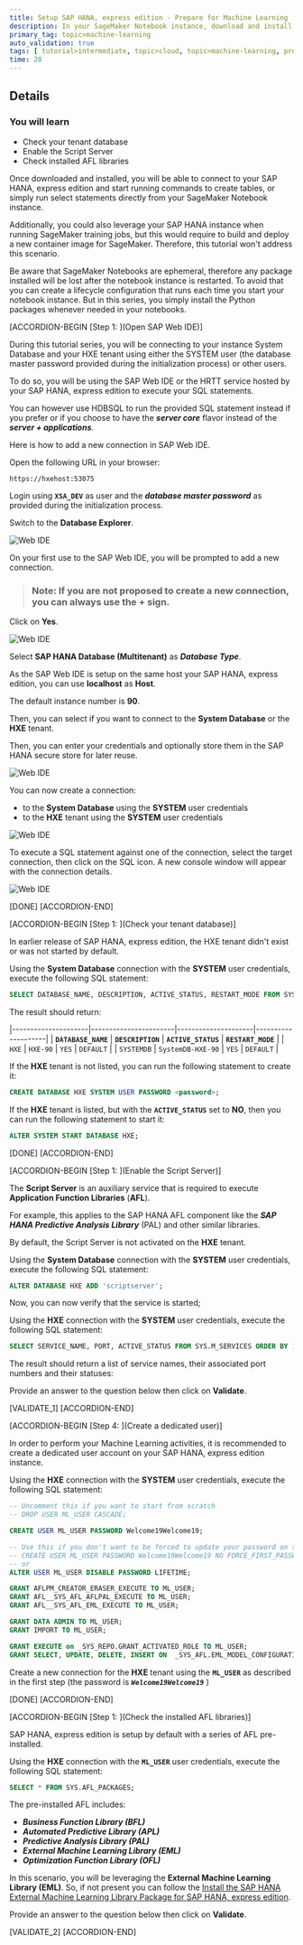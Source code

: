```yaml
---
title: Setup SAP HANA, express edition - Prepare for Machine Learning (AWS / EML)
description: In your SageMaker Notebook instance, download and install the SAP HANA client and the Python driver to connect to your SAP HANA, express edition instance.
primary_tag: topic>machine-learning
auto_validation: true
tags: [ tutorial>intermediate, topic>cloud, topic>machine-learning, products>sap-hana\,-express-edition, products>sap-hana ]
time: 20
---
```


## Details
### You will learn  
  - Check your tenant database
  - Enable the Script Server
  - Check installed AFL libraries

Once downloaded and installed, you will be able to connect to your SAP HANA, express edition and start running commands to create tables, or simply run select statements directly from your SageMaker Notebook instance.

Additionally, you could also leverage your SAP HANA instance when running SageMaker training jobs, but this would require to build and deploy a new container image for SageMaker. Therefore, this tutorial won't address this scenario.

Be aware that SageMaker Notebooks are ephemeral, therefore any package installed will be lost after the notebook instance is restarted.
To avoid that you can create a lifecycle configuration that runs each time you start your notebook instance.
But in this series, you simply install the Python packages whenever needed in your notebooks.

[ACCORDION-BEGIN [Step 1: ](Open SAP Web IDE)]

During this tutorial series, you will be connecting to your instance System Database and your HXE tenant using either the SYSTEM user (the database master password provided during the initialization process) or other users.

To do so, you will be using the SAP Web IDE or the HRTT service hosted by your SAP HANA, express edition to execute your SQL statements.

You can however use HDBSQL to run the provided SQL statement instead if you prefer or if you choose to have the ***server core*** flavor instead of the ***server + applications***.

Here is how to add a new connection in SAP Web IDE.

Open the following URL in your browser:

```url
https://hxehost:53075
```

Login using **`XSA_DEV`** as user and the ***database master password*** as provided during the initialization process.

Switch to the **Database Explorer**.

![Web IDE](webide-01.png)

On your first use to the SAP Web IDE, you will be prompted to add a new connection.

> ### **Note**: If you are not proposed to create a new connection, you can always use the **+** sign.

Click on **Yes**.

![Web IDE](webide-02.png)

Select **SAP HANA Database (Multitenant)** as ***Database Type***.

As the SAP Web IDE is setup on the same host your SAP HANA, express edition, you can use **localhost** as **Host**.

The default instance number is **90**.

Then, you can select if you want to connect to the **System Database** or the **HXE** tenant.

Then, you can enter your credentials and optionally store them in the SAP HANA secure store for later reuse.

![Web IDE](webide-03.png)

You can now create a connection:

 - to the **System Database** using the **SYSTEM** user credentials
 - to the **HXE** tenant using the **SYSTEM** user credentials

![Web IDE](webide-04.png)

To execute a SQL statement against one of the connection, select the target connection, then click on the SQL icon. A new console window will appear with the connection details.

![Web IDE](webide-05.png)

[DONE]
[ACCORDION-END]

[ACCORDION-BEGIN [Step 1: ](Check your tenant database)]

In earlier release of SAP HANA, express edition, the HXE tenant didn't exist or was not started by default.

Using the **System Database** connection with the **SYSTEM** user credentials, execute the following SQL statement:

```sql
SELECT DATABASE_NAME, DESCRIPTION, ACTIVE_STATUS, RESTART_MODE FROM SYS.M_DATABASES ORDER BY 1;
```

The result should return:

|---------------------|-----------------------|---------------------|--------------------|
| **`DATABASE_NAME`** | **`DESCRIPTION`**     | **`ACTIVE_STATUS`** | **`RESTART_MODE`** |
| `HXE`               | `HXE-90`              | `YES`               | `DEFAULT`          |
| `SYSTEMDB`          | `SystemDB-HXE-90`     | `YES`               | `DEFAULT`          |

If the **HXE** tenant is not listed, you can run the following statement to create it:

```sql
CREATE DATABASE HXE SYSTEM USER PASSWORD <password>;
```

If the **HXE** tenant is listed, but with the **`ACTIVE_STATUS`** set to **NO**, then you can run the following statement to start it:

```sql
ALTER SYSTEM START DATABASE HXE;
```

[DONE]
[ACCORDION-END]

[ACCORDION-BEGIN [Step 1: ](Enable the Script Server)]

The **Script Server** is an auxiliary service that is required to execute **Application Function Libraries** (**AFL**).

For example, this applies to the SAP HANA AFL component like the ***SAP HANA Predictive Analysis Library*** (PAL) and other similar libraries.

By default, the Script Server is not activated on the **HXE** tenant.

Using the **System Database** connection with the **SYSTEM** user credentials, execute the following SQL statement:

```sql
ALTER DATABASE HXE ADD 'scriptserver';
```

Now, you can now verify that the service is started;

Using the **HXE** connection with the **SYSTEM** user credentials, execute the following SQL statement:

```sql
SELECT SERVICE_NAME, PORT, ACTIVE_STATUS FROM SYS.M_SERVICES ORDER BY 1;
```

The result should return a list of service names, their associated port numbers and their statuses:

Provide an answer to the question below then click on **Validate**.

[VALIDATE_1]
[ACCORDION-END]

[ACCORDION-BEGIN [Step 4: ](Create a dedicated user)]

In order to perform your Machine Learning activities, it is recommended to create a dedicated user account on your SAP HANA, express edition instance.

Using the **HXE** connection with the **SYSTEM** user credentials, execute the following SQL statement:

```sql
-- Uncomment this if you want to start from scratch
-- DROP USER ML_USER CASCADE;

CREATE USER ML_USER PASSWORD Welcome19Welcome19;

-- Use this if you don't want to be forced to update your password on the first connection.
-- CREATE USER ML_USER PASSWORD Welcome19Welcome19 NO FORCE_FIRST_PASSWORD_CHANGE;
-- or
ALTER USER ML_USER DISABLE PASSWORD LIFETIME;

GRANT AFLPM_CREATOR_ERASER_EXECUTE TO ML_USER;
GRANT AFL__SYS_AFL_AFLPAL_EXECUTE TO ML_USER;
GRANT AFL__SYS_AFL_EML_EXECUTE TO ML_USER;

GRANT DATA ADMIN TO ML_USER;
GRANT IMPORT TO ML_USER;

GRANT EXECUTE on _SYS_REPO.GRANT_ACTIVATED_ROLE TO ML_USER;
GRANT SELECT, UPDATE, DELETE, INSERT ON  _SYS_AFL.EML_MODEL_CONFIGURATION TO ML_USER;
```

Create a new connection for the **HXE** tenant using the **`ML_USER`** as described in the first step (the password is ***`Welcome19Welcome19`*** )

[DONE]
[ACCORDION-END]

[ACCORDION-BEGIN [Step 1: ](Check the installed AFL libraries)]

SAP HANA, express edition is setup by default with a series of AFL pre-installed.

Using the **HXE** connection with the **`ML_USER`** user credentials, execute the following SQL statement:

```sql
SELECT * FROM SYS.AFL_PACKAGES;
```

The pre-installed AFL includes:

 - ***Business Function Library (BFL)***
 - ***Automated Predictive Library (APL)***
 - ***Predictive Analysis Library (PAL)***
 - ***External Machine Learning Library (EML)***
 - ***Optimization Function Library (OFL)***

In this scenario, you will be leveraging the **External Machine Learning Library (EML)**. So, if not present you can follow the [Install the SAP HANA External Machine Learning Library Package for SAP HANA, express edition](hxe-ua-eml-binary).

Provide an answer to the question below then click on **Validate**.

[VALIDATE_2]
[ACCORDION-END]
